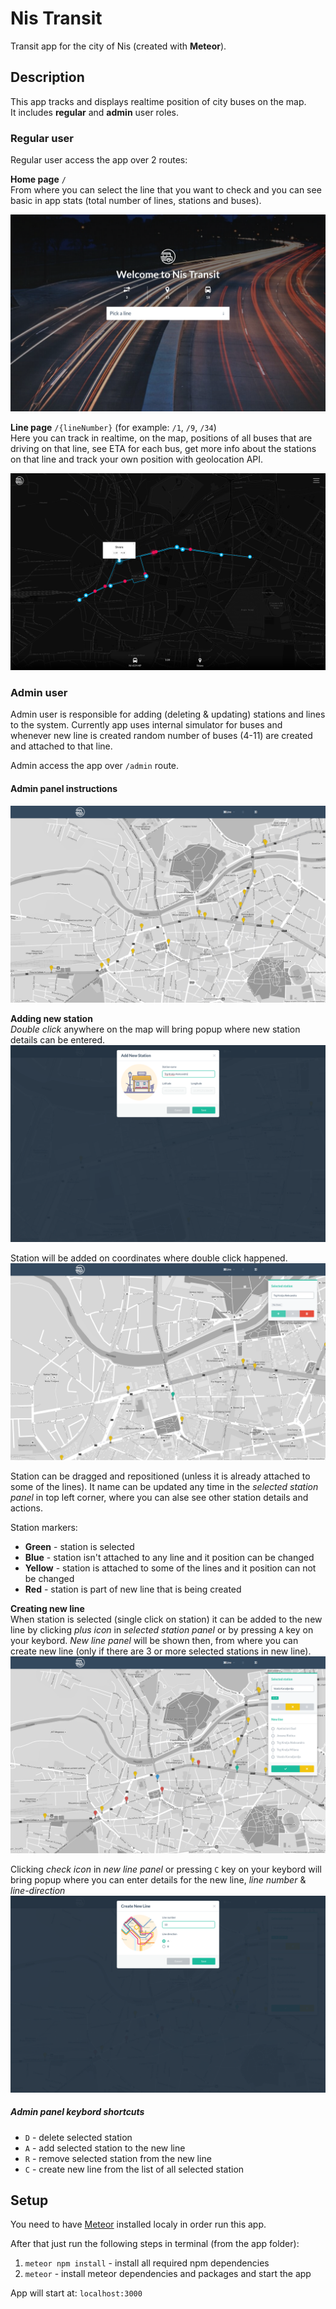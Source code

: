 # Nis Transit

Transit app for the city of Nis (created with **Meteor**).

## Description

This app tracks and displays realtime position of city buses on the map.  
It includes **regular** and **admin** user roles.

### Regular user

Regular user access the app over 2 routes:  

**Home page** `/`  
From where you can select the line that you want to check and you can see basic in app stats (total number of lines, stations and buses).  

![Home page](/docs/screenshots/page-home.png)



**Line page** `/{lineNumber}` (for example: `/1`, `/9`, `/34`)  
Here you can track in realtime, on the map, positions of all buses that are driving on that line, see ETA for each bus, get more info about the stations on that line and track your own position with geolocation API.  

![Line page](/docs/screenshots/page-line.png)



### Admin user
Admin user is responsible for adding (deleting & updating) stations and lines to the system.
Currently app uses internal simulator for buses and whenever new line is created random number of buses (4-11) are created and attached to that line.

Admin access the app over `/admin` route.

#### Admin panel instructions

![Admin Panel](/docs/screenshots/page-admin-1.png)



**Adding new station**  
*Double click* anywhere on the map will bring popup where new station details can be entered.
![Adding new station](/docs/screenshots/page-admin-2.png)

Station will be added on coordinates where double click happened.
![New station](/docs/screenshots/page-admin-3.png)

Station can be dragged and repositioned (unless it is already attached to some of the lines). It name can be updated any time in the *selected station panel* in top left corner, where you can alse see other station details and actions.

Station markers:
 - **Green** - station is selected
 - **Blue** - station isn't attached to any line and it position can be changed
 - **Yellow** - station is attached to some of the lines and it position can not be changed
 - **Red** - station is part of new line that is being created


**Creating new line**  
When station is selected (single click on station) it can be added to the new line by clicking *plus icon* in *selected station panel* or by pressing `A` key on your keybord. *New line panel* will be shown then, from where you can create new line (only if there are 3 or more selected stations in new line).
![New line](/docs/screenshots/page-admin-4.png)

Clicking *check icon* in *new line panel* or  pressing `C` key on your keybord will bring popup where you can enter details for the new line, *line number* & *line-direction*
![New line](/docs/screenshots/page-admin-5.png)


##### Admin panel keybord shortcuts

- `D` - delete selected station
- `A` - add selected station to the new line
- `R` - remove selected station from the new line
- `C` - create new line from the list of all selected station



## Setup

You need to have [Meteor](https://www.meteor.com/) installed localy in order run this app.

After that just run the following steps in terminal (from the app folder):

  1. `meteor npm install` - install all required npm dependencies
  2. `meteor` - install meteor dependencies and packages and start the app

App will start at: `localhost:3000`
